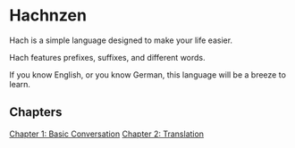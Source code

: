 # Hachnzen

Hach is a simple language designed to make your life easier.

Hach features prefixes, suffixes, and different words.

If you know English, or you know German, this language will be a breeze to learn.

## Chapters

[Chapter 1: Basic Conversation](./Chap-1/)
[Chapter 2: Translation](./Chap-2/)
